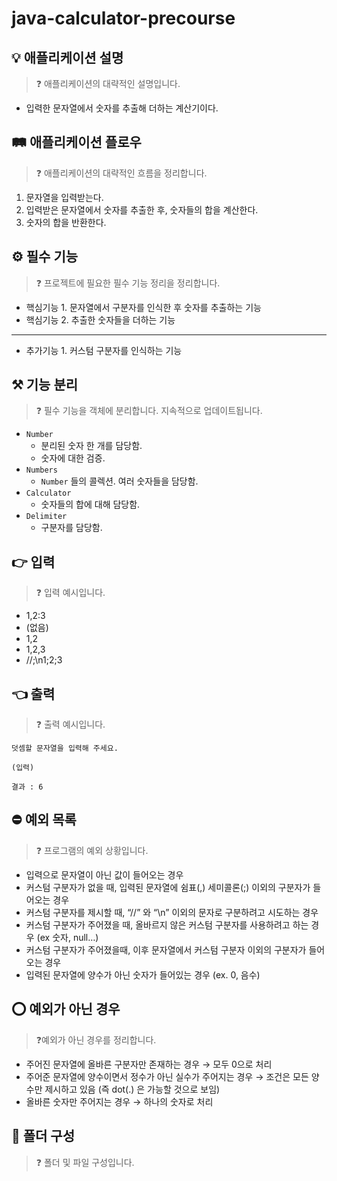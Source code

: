 # java-calculator-precourse

## 💡 애플리케이션 설명

> ❓ 애플리케이션의 대략적인 설명입니다.
>

- 입력한 문자열에서 숫자를 추출해 더하는 계산기이다.

## 🛤️ 애플리케이션 플로우

> ❓ 애플리케이션의 대략적인 흐름을 정리합니다.
>

1. 문자열을 입력받는다.
2. 입력받은 문자열에서 숫자를 추출한 후, 숫자들의 합을 계산한다.
3. 숫자의 합을 반환한다.

## ⚙️ 필수 기능

> ❓ 프로젝트에 필요한 필수 기능 정리을 정리합니다.
>

- 핵심기능 1. 문자열에서 구분자를 인식한 후 숫자를 추출하는 기능
- 핵심기능 2. 추출한 숫자들을 더하는 기능

---

- 추가기능 1. 커스텀 구분자를 인식하는 기능

## ⚒️ 기능 분리

> ❓ 필수 기능을 객체에 분리합니다. 지속적으로 업데이트됩니다.
>

- `Number`
    - 분리된 숫자 한 개를 담당함.
    - 숫자에 대한 검증.
- `Numbers`
    - `Number` 들의 콜렉션. 여러 숫자들을 담당함.
- `Calculator`
    - 숫자들의 합에 대해 담당함.
- `Delimiter`
    - 구분자를 담당함.

## 👉 입력

> ❓ 입력 예시입니다.
>

- 1,2:3
- (없음)
- 1,2
- 1,2,3
- //;\n1;2;3

## 👈 출력

> ❓ 출력 예시입니다.
>

```
덧셈할 문자열을 입력해 주세요.

(입력)

결과 : 6
```

## ⛔ 예외 목록

> ❓ 프로그램의 예외 상황입니다.
>

- 입력으로 문자열이 아닌 값이 들어오는 경우
- 커스텀 구분자가 없을 때, 입력된 문자열에 쉼표(,) 세미콜론(;) 이외의 구분자가 들어오는 경우
- 커스텀 구분자를 제시할 때, “//” 와 “\n” 이외의 문자로 구분하려고 시도하는 경우
- 커스텀 구분자가 주어졌을 때, 올바르지 않은 커스텀 구분자를 사용하려고 하는 경우 (ex 숫자, null…)
- 커스텀 구분자가 주어졌을때, 이후 문자열에서 커스텀 구분자 이외의 구분자가 들어오는 경우
- 입력된 문자열에 양수가 아닌 숫자가 들어있는 경우 (ex. 0, 음수)

## ⭕ 예외가 아닌 경우

> ❓예외가 아닌 경우를 정리합니다.
>

- 주어진 문자열에 올바른 구분자만 존재하는 경우 → 모두 0으로 처리
- 주어준 문자열에 양수이면서 정수가 아닌 실수가 주어지는 경우 → 조건은 모든 양수만 제시하고 있음 (즉 dot(.) 은 가능할 것으로 보임)
- 올바른 숫자만 주어지는 경우 → 하나의 숫자로 처리

## 📂 폴더 구성

> ❓ 폴더 및 파일 구성입니다.
>
